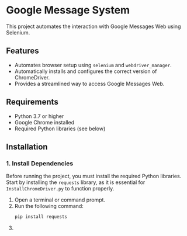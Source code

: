 # Google Message System

This project automates the interaction with Google Messages Web using Selenium.

## Features
- Automates browser setup using `selenium` and `webdriver_manager`.
- Automatically installs and configures the correct version of ChromeDriver.
- Provides a streamlined way to access Google Messages Web.

## Requirements
- Python 3.7 or higher
- Google Chrome installed
- Required Python libraries (see below)

## Installation

### 1. Install Dependencies
Before running the project, you must install the required Python libraries. Start by installing the `requests` library, as it is essential for `InstallChromeDriver.py` to function properly.

1. Open a terminal or command prompt.
2. Run the following command:
   ```bash
   pip install requests
   ```
3. 
